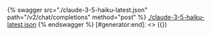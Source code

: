 [#generator:start]: <> ({ "template": "openapi" })
{% swagger src="./claude-3-5-haiku-latest.json" path="/v2/chat/completions" method="post" %}
[./claude-3-5-haiku-latest.json](./claude-3-5-haiku-latest.json)
{% endswagger %}
[#generator:end]: <> ({})